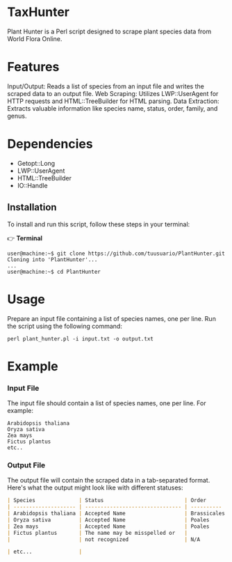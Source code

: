 # TaxHunter
Plant Hunter is a Perl script designed to scrape plant species data from World Flora Online. 

# Features

Input/Output: Reads a list of species from an input file and writes the scraped data to an output file.
Web Scraping: Utilizes LWP::UserAgent for HTTP requests and HTML::TreeBuilder for HTML parsing.
Data Extraction: Extracts valuable information like species name, status, order, family, and genus.

# Dependencies

* Getopt::Long
* LWP::UserAgent
* HTML::TreeBuilder
* IO::Handle

## Installation

To install and run this script, follow these steps in your terminal:


👉 **Terminal**

```plaintext
user@machine:~$ git clone https://github.com/tuusuario/PlantHunter.git
Cloning into 'PlantHunter'...
...
user@machine:~$ cd PlantHunter
```

# Usage

Prepare an input file containing a list of species names, one per line.
Run the script using the following command:

```perl plant_hunter.pl -i input.txt -o output.txt```

# Example

### Input File
The input file should contain a list of species names, one per line. For example:

```plaintext
Arabidopsis thaliana
Oryza sativa
Zea mays
Fictus plantus
etc..
```

### Output File

The output file will contain the scraped data in a tab-separated format. Here's what the output might look like with different statuses:

```markdown
| Species              | Status                          | Order      | Family       | Genus       |
| -------------------- | ------------------------------- | ---------- | ------------ | ----------- |
| Arabidopsis thaliana | Accepted Name                   | Brassicales| Brassicaceae | Arabidopsis |
| Oryza sativa         | Accepted Name                   | Poales     | Poaceae      | Oryza       |
| Zea mays             | Accepted Name                   | Poales     | Poaceae      | Zea         |
| Fictus plantus       | The name may be misspelled or   |
|                      | not recognized                  | N/A        | N/A          | N/A         |

| etc...               |





